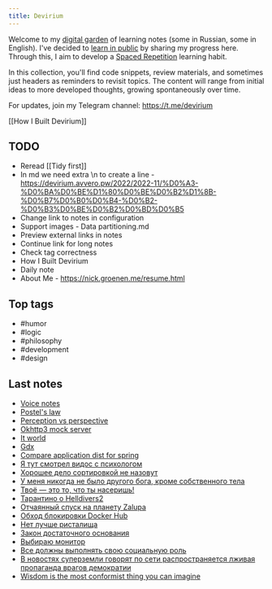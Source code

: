 ```yaml
---
title: Devirium
---
```


Welcome to my [digital garden](https://maggieappleton.com/garden-history) of learning notes (some in Russian, some in English). I've decided to [learn in public](https://dev.to/jbranchaud/how-i-learned-to-learn-in-public-2f4m) by sharing my progress here. Through this, I aim to develop a [Spaced Repetition](https://til.yenly.wtf/notes/spaced-repetition) learning habit.

In this collection, you'll find code snippets, review materials, and sometimes just headers as reminders to revisit topics. The content will range from initial ideas to more developed thoughts, growing spontaneously over time.

For updates, join my Telegram channel: https://t.me/devirium

[[How I Built Devirium]]

## TODO

- Reread [[Tidy first]]
- In md we need extra \n to create a line - https://devirium.avvero.pw/2022/2022-11/%D0%A3-%D0%BA%D0%BE%D1%80%D0%BE%D0%B2%D1%8B-%D0%B7%D0%B0%D0%B4-%D0%B2-%D0%B3%D0%BE%D0%B2%D0%BD%D0%B5
- Change link to notes in configuration
- Support images - Data partitioning.md
- Preview external links in notes
- Continue link for long notes
- Check tag correctness
- How I Built Devirium
- Daily note
- About Me - https://nick.groenen.me/resume.html

## Top tags
- #humor
- #logic
- #philosophy
- #development
- #design

## Last notes
- [Voice notes](2024/2024-05/Voice-notes.md)
- [Postel's law](2024/2024-05/Postel's-law.md)
- [Perception vs perspective](2024/2024-05/Perception-vs-perspective.md)
- [Okhttp3 mock server](2024/2024-05/Okhttp3-mock-server.md)
- [It world](2024/2024-05/It-world.md)
- [Gdx](2024/2024-05/Gdx.md)
- [Compare application dist for spring](2024/2024-05/Compare-application-dist-for-spring.md)
- [Я тут смотрел видос с психологом](2024/2024-05/Я-тут-смотрел-видос-с-психологом.md)
- [Хорошее дело сортировкой не назовут](2024/2024-05/Хорошее-дело-сортировкой-не-назовут.md)
- [У меня никогда не было другого бога, кроме собственного тела](2024/2024-05/У-меня-никогда-не-было-другого-бога,-кроме-собственного-тела.md)
- [Твоё — это то, что ты насеришь!](2024/2024-05/Твоё-—-это-то,-что-ты-насеришь!.md)
- [Тарантино о Helldivers2](2024/2024-05/Тарантино-о-Helldivers2.md)
- [Отчаянный спуск на планету Zalupa](2024/2024-05/Отчаянный-спуск-на-планету-Zalupa.md)
- [Обход блокировки Docker Hub](2024/2024-05/Обход-блокировки-Docker-Hub.md)
- [Нет лучше ристалища](2024/2024-05/Нет-лучше-ристалища.md)
- [Закон достаточного основания](2024/2024-05/Закон-достаточного-основания.md)
- [Выбираю монитор](2024/2024-05/Выбираю-монитор.md)
- [Все должны выполнять свою социальную роль](2024/2024-05/Все-должны-выполнять-свою-социальную-роль.md)
- [В новостях суперземли говорят по сети распространяется лживая пропаганда врагов демократии](2024/2024-05/В-новостях-суперземли-говорят-по-сети-распространяется-лживая-пропаганда-врагов-демократии.md)
- [Wisdom is the most conformist thing you can imagine](2024/2024-04/Wisdom-is-the-most-conformist-thing-you-can-imagine.md)

